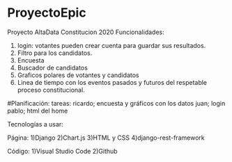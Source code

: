 # ProyectoEpic
Proyecto AltaData Constitucion 2020
Funcionalidades:
1) login: votantes pueden crear cuenta para guardar sus resultados.
2) Filtro para los candidatos.
3) Encuesta
4) Buscador de candidatos
5) Graficos polares de votantes y candidatos
6) Linea de tiempo con los eventos pasados y futuros del respetable proceso constitucional.

#Planificación:
tareas:
ricardo; encuesta y gráficos con los datos
juan; login
pablo; html del home


Tecnologías a usar:

Página:
1)Django
2)Chart.js
3)HTML y CSS
4)django-rest-framework

Código:
1)Visual Studio Code
2)Github

